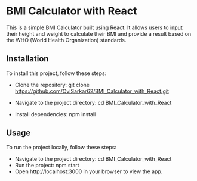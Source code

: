 # BMI Calculator with React

This is a simple BMI Calculator built using React. It allows users to input their height and weight to calculate their BMI and provide a result based on the WHO (World Health Organization) standards.

## Installation

To install this project, follow these steps:

- Clone the repository: git clone https://github.com/OviSarkar62/BMI_Calculator_with_React.git

- Navigate to the project directory: cd BMI_Calculator_with_React

- Install dependencies: npm install

## Usage

To run the project locally, follow these steps:

- Navigate to the project directory: cd BMI_Calculator_with_React
- Run the project: npm start
- Open http://localhost:3000 in your browser to view the app.
